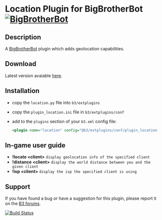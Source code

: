 Location Plugin for BigBrotherBot [![BigBrotherBot](http://i.imgur.com/XaXZ9Ny.png)][B3]
=================================

Description
-----------

A [BigBrotherBot][B3] plugin which adds geolocation capabilities.

Download
--------

Latest version avaiable [here](https://github.com/FenixXx/b3-plugin-location/archive/master.zip).

Installation
------------

* copy the `location.py` file into `b3/extplugins`
* copy the `plugin_location.ini` file in `b3/extplugins/conf`
* add to the `plugins` section of your `b3.xml` config file:

  ```xml
  <plugin name="location" config="@b3/extplugins/conf/plugin_location.ini" />
  ```

In-game user guide
------------------

* **!locate &lt;client&gt;** `display geolocation info of the specified client`
* **!distance &lt;client&gt;** `display the world distance between you and the given client`
* **!isp &lt;client&gt;** `display the isp the specified client is using`

Support
-------

If you have found a bug or have a suggestion for this plugin, please report it on the [B3 forums][Support].

[B3]: http://www.bigbrotherbot.net/ "BigBrotherBot (B3)"
[Support]: http://forum.bigbrotherbot.net/releases/location-plugin/ "Support topic on the B3 forums"

[![Build Status](https://travis-ci.org/FenixXx/b3-plugin-location.svg?branch=master)](https://travis-ci.org/FenixXx/b3-plugin-location)
